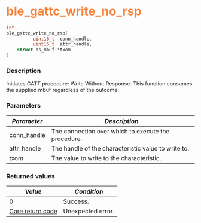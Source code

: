 ## <font color="#F2853F" style="font-size:24pt">ble\_gattc\_write\_no\_rsp</font>

```c
int
ble_gattc_write_no_rsp(
          uint16_t  conn_handle,
          uint16_t  attr_handle,
    struct os_mbuf *txom
)
```

### Description

Initiates GATT procedure: Write Without Response.  This function consumes the supplied mbuf regardless of the outcome.

### Parameters

| *Parameter* | *Description* |
|-------------|---------------|
| conn\_handle | The connection over which to execute the procedure. |
| attr\_handle | The handle of the characteristic value to write to. |
| txom | The value to write to the characteristic. |

### Returned values

| *Value* | *Condition* |
|---------|-------------|
| 0 | Success. |
| [Core return code](../../ble_hs_return_codes/#return-codes-core) | Unexpected error. |
